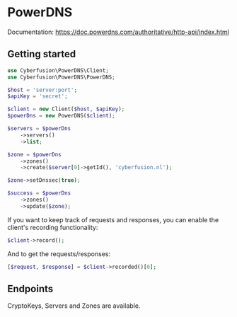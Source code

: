 # PowerDNS

Documentation: https://doc.powerdns.com/authoritative/http-api/index.html

## Getting started

```php
use Cyberfusion\PowerDNS\Client;
use Cyberfusion\PowerDNS\PowerDNS;

$host = 'server:port';
$apiKey = 'secret';

$client = new Client($host, $apiKey);
$powerDns = new PowerDNS($client);

$servers = $powerDns
    ->servers()
    ->list;

$zone = $powerDns
    ->zones()
    ->create($server[0]->getId(), 'cyberfusion.nl');

$zone->setDnssec(true);

$success = $powerDns
    ->zones()
    ->update($zone);
```

If you want to keep track of requests and responses, you can enable the client's recording functionality:

```php
$client->record();
```

And to get the requests/responses:

```php
[$request, $response] = $client->recorded()[0];
```

## Endpoints

CryptoKeys, Servers and Zones are available.
